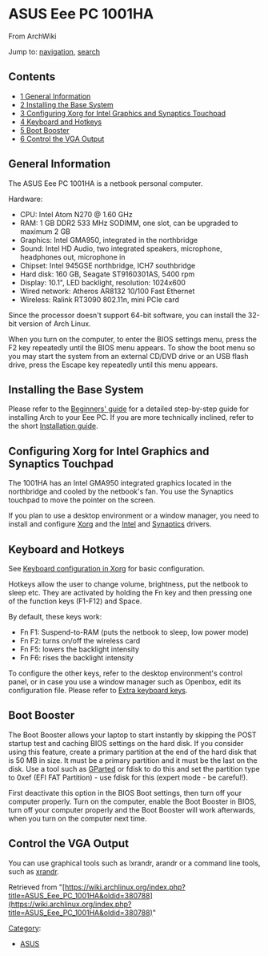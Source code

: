 # ASUS Eee PC 1001HA

From ArchWiki

Jump to: [navigation](#column-one), [search](#searchInput)

## Contents

*   [1 General Information](#General_Information)
*   [2 Installing the Base System](#Installing_the_Base_System)
*   [3 Configuring Xorg for Intel Graphics and Synaptics Touchpad](#Configuring_Xorg_for_Intel_Graphics_and_Synaptics_Touchpad)
*   [4 Keyboard and Hotkeys](#Keyboard_and_Hotkeys)
*   [5 Boot Booster](#Boot_Booster)
*   [6 Control the VGA Output](#Control_the_VGA_Output)

## General Information

The ASUS Eee PC 1001HA is a netbook personal computer.

Hardware:

*   CPU: Intel Atom N270 @ 1.60 GHz
*   RAM: 1 GB DDR2 533 MHz SODIMM, one slot, can be upgraded to maximum 2 GB
*   Graphics: Intel GMA950, integrated in the northbridge
*   Sound: Intel HD Audio, two integrated speakers, microphone, headphones out, microphone in
*   Chipset: Intel 945GSE northbridge, ICH7 southbridge
*   Hard disk: 160 GB, Seagate ST9160301AS, 5400 rpm
*   Display: 10.1", LED backlight, resolution: 1024x600
*   Wired network: Atheros AR8132 10/100 Fast Ethernet
*   Wireless: Ralink RT3090 802.11n, mini PCIe card

Since the processor doesn't support 64-bit software, you can install the 32-bit version of Arch Linux.

When you turn on the computer, to enter the BIOS settings menu, press the F2 key repeatedly until the BIOS menu appears. To show the boot menu so you may start the system from an external CD/DVD drive or an USB flash drive, press the Escape key repeatedly until this menu appears.

## Installing the Base System

Please refer to the [Beginners' guide](/index.php/Beginners%27_guide "Beginners' guide") for a detailed step-by-step guide for installing Arch to your Eee PC. If you are more technically inclined, refer to the short [Installation guide](/index.php/Installation_guide "Installation guide").

## Configuring Xorg for Intel Graphics and Synaptics Touchpad

The 1001HA has an Intel GMA950 integrated graphics located in the northbridge and cooled by the netbook's fan. You use the Synaptics touchpad to move the pointer on the screen.

If you plan to use a desktop environment or a window manager, you need to install and configure [Xorg](/index.php/Xorg "Xorg") and the [Intel](/index.php/Intel "Intel") and [Synaptics](/index.php/Synaptics "Synaptics") drivers.

## Keyboard and Hotkeys

See [Keyboard configuration in Xorg](/index.php/Keyboard_configuration_in_Xorg "Keyboard configuration in Xorg") for basic configuration.

Hotkeys allow the user to change volume, brightness, put the netbook to sleep etc. They are activated by holding the Fn key and then pressing one of the function keys (F1-F12) and Space.

By default, these keys work:

*   Fn F1: Suspend-to-RAM (puts the netbook to sleep, low power mode)
*   Fn F2: turns on/off the wireless card
*   Fn F5: lowers the backlight intensity
*   Fn F6: rises the backlight intensity

To configure the other keys, refer to the desktop environment's control panel, or in case you use a window manager such as Openbox, edit its configuration file. Please refer to [Extra keyboard keys](/index.php/Extra_keyboard_keys "Extra keyboard keys").

## Boot Booster

The Boot Booster allows your laptop to start instantly by skipping the POST startup test and caching BIOS settings on the hard disk. If you consider using this feature, create a primary partition at the end of the hard disk that is 50 MB in size. It must be a primary partition and it must be the last on the disk. Use a tool such as [GParted](/index.php/GParted "GParted") or fdisk to do this and set the partition type to 0xef (EFI FAT Partition) - use fdisk for this (expert mode - be careful!).

First deactivate this option in the BIOS Boot settings, then turn off your computer properly. Turn on the computer, enable the Boot Booster in BIOS, turn off your computer properly and the Boot Booster will work afterwards, when you turn on the computer next time.

## Control the VGA Output

You can use graphical tools such as lxrandr, arandr or a command line tools, such as [xrandr](/index.php/Xrandr "Xrandr").

Retrieved from "[https://wiki.archlinux.org/index.php?title=ASUS_Eee_PC_1001HA&oldid=380788](https://wiki.archlinux.org/index.php?title=ASUS_Eee_PC_1001HA&oldid=380788)"

[Category](/index.php/Special:Categories "Special:Categories"):

*   [ASUS](/index.php/Category:ASUS "Category:ASUS")